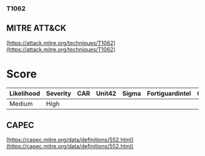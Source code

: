 
### T1062
## MITRE ATT&CK
[https://attack.mitre.org/techniques/T1062](https://attack.mitre.org/techniques/T1062)

# Score

| Likelihood | Severity | CAR | Unit42 | Sigma | Fortiguardintel | Groups | Malwares | Tools |
| ---------- | -------- | --- | ------ | ----- | --------------- | ---  | --- | --- |
| Medium | High |   |   |   |   |   |   |   |



## CAPEC

[https://capec.mitre.org/data/definitions/552.html](https://capec.mitre.org/data/definitions/552.html)
[]()
